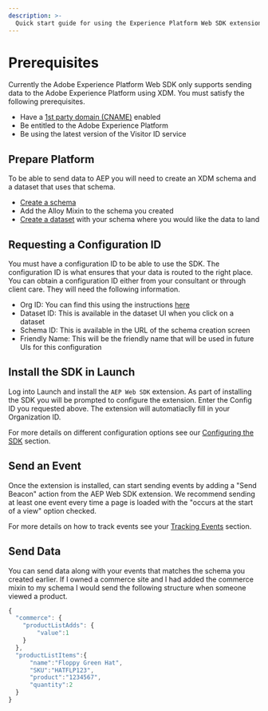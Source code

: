 ```yaml
---
description: >-
  Quick start guide for using the Experience Platform Web SDK extension to collect data. 
---
```


# Prerequisites

Currently the Adobe Experience Platform Web SDK only supports sending data to the Adobe Experience Platform using XDM. You must satisfy the following prerequisites.

- Have a [1st party domain (CNAME)](https://docs.adobe.com/content/help/en/core-services/interface/ec-cookies/cookies-first-party.html) enabled
- Be entitled to the Adobe Experience Platform
- Be using the latest version of the Visitor ID service

## Prepare Platform

To be able to send data to AEP you will need to create an XDM schema and a dataset that uses that schema.

- [Create a schema](https://www.adobe.io/apis/experienceplatform/home/tutorials/alltutorials.html#!api-specification/markdown/narrative/tutorials/schema_editor_tutorial/schema_editor_tutorial.md)
- Add the Alloy Mixin to the schema you created
- [Create a dataset](https://platform.adobe.com/dataset/overview) with your schema where you would like the data to land

## Requesting a Configuration ID

You must have a configuration ID to be able to use the SDK. The configuration ID is what ensures that your data is routed to the right place. You can obtain a configuration ID either from your consultant or through client care. They will need the following information.

- Org ID: You can find this using the instructions [here](https://docs.adobe.com/content/help/en/core-services/interface/manage-users-and-products/organizations.html)
- Dataset ID: This is available in the dataset UI when you click on a dataset
- Schema ID: This is available in the URL of the schema creation screen
- Friendly Name: This will be the friendly name that will be used in future UIs for this configuration

## Install the SDK in Launch

Log into Launch and install the `AEP Web SDK` extension. As part of installing the SDK you will be prompted to configure the extension. Enter the Config ID you requested above. The extension will automatiaclly fill in your Organization ID.

For more details on different configuration options see our [Configuring the SDK](../fundamentals/configuring-the-sdk.md) section.

## Send an Event

Once the extension is installed, can start sending events by adding a "Send Beacon" action from the AEP Web SDK extension. We recommend sending at least one event every time a page is loaded with the "occurs at the start of a view" option checked.

For more details on how to track events see your [Tracking Events](../fundamentals/tracking-events.md) section.

## Send Data

You can send data along with your events that matches the schema you created earlier. If I owned a commerce site and I had added the commerce mixin to my schema I would send the following structure when someone viewed a product.

```javascript
{
  "commerce": {
    "productListAdds": {
        "value":1
    }
  },
  "productListItems":{
      "name":"Floppy Green Hat",
      "SKU":"HATFLP123",
      "product":"1234567",
      "quantity":2
  }
}
```
